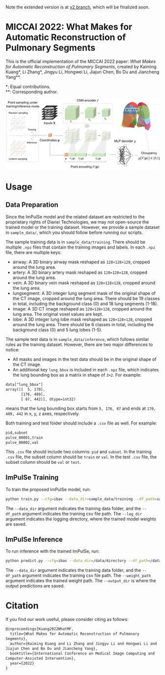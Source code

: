 Note the extended version is at [v2 branch](https://github.com/M3DV/ImPulSe/tree/impulse_V2), which will be finalized soon.

# MICCAI 2022: What Makes for Automatic Reconstruction of Pulmonary Segments

This is the official implementation of the MICCAI 2022 paper: *What Makes for Automatic Reconstruction of Pulmonary Segments*, created by Kaiming Kuang\*, Li Zhang\*, Jingyu Li, Hongwei Li, Jiajun Chen, Bo Du and Jiancheng Yang\*\*.

\*: Equal contributions.  
\*\*: Corresponding author.

![Network figure](./figures/network.png)

# Usage

## Data Preparation
Since the ImPulSe model and the related dataset are restricted to the proprietary rights of Dianei Technologies, we may not open-source the trained model or the training dataset. However, we provide a sample dataset in `sample_data/`, which you should follow before running our scripts.

The sample training data is in `sample_data/training`. There should be multiple `.npz` files that contain the training images and labels. In each `.npz` file, there are multiple keys:
- airway: A 3D binary airway mask reshaped as `128×128×128`, cropped around the lung area.
- artery: A 3D binary artery mask reshaped as `128×128×128`, cropped around the lung area.
- vein: A 3D binary vein mask reshaped as `128×128×128`, cropped around the lung area.
- lungsegment: A 3D integer lung segment mask of the original shape of the CT image, cropped around the lung area. There should be 19 classes in total, including the background class (0) and 18 lung segments (1-18).
- image: A 3D CT image reshaped as `128×128×128`, cropped around the lung area. The original voxel values are kept.
- lobe: A 3D integer lung lobe mask reshaped as `128×128×128`, cropped around the lung area. There should be 6 classes in total, including the background class (0) and 5 lung lobes (1-5).

The sample test data is in `sample_data/inference`, which follows similar rules as the training dataset. However, there are two major differences to notice:
- All masks and images in the test data should be in the original shape of the CT image.
- An additional key `lung_bbox` is included in each `.npz` file, which indicates the lung bounding box as a matrix in shape of `3×2`. For example:
```
data["lung_bbox"]
array([[  5, 170],
       [176, 409],
       [ 87, 442]], dtype=int32)
```
means that the lung bounding box starts from `5, 176, 87` and ends at `170, 409, 442` in x, y, z axes, respectively.

Both training and test folder should include a `.csv` file as well. For example:
```
pid,subset
pulse_00001,train
pulse_00002,val
```
This `.csv` file should include two columns: `pid` and `subset`. In the training `.csv` file, the subset column should be `train` or `val`. In the test `.csv` file, the subset column should be `val` or `test`.

## ImPulSe Training
To train the proposed ImPulSe model, run:
```bash
python train.py --cfg=ibav --data_dir=sample_data/training --df_path=sample_data/training/train.csv --log_dir=logs
```
The `--data_dir` argument indicates the training data folder, and the `--df_path` argument indicates the training csv file path. The `--log_dir` argument indicates the logging directory, where the trained model weights are saved.

## ImPulSe Inference
To run inference with the trained ImPulSe, run:
```bash
python predict.py --cfg=ibav --data_dir=/data/directory --df_path=/data/info/path --weight_path=/path/to/trained/model --output_dir=/prediction/output/directory
```
The `--data_dir` argument indicates the training data folder, and the `--df_path` argument indicates the training csv file path. The `--weight_path` argument indicates the trained weight path. The `--output_dir` is where the output predictions are saved.

# Citation

If you find our work useful, please consider citing as follows:
```
@inproceedings{Kuang2022WhatMF,
  title={What Makes for Automatic Reconstruction of Pulmonary Segments},
  author={Kaiming Kuang and Li Zhang and Jingyu Li and Hongwei Li and Jiajun Chen and Bo Du and Jiancheng Yang},
  booktitle={International Conference on Medical Image Computing and Computer-Assisted Intervention},
  year={2022}
}
```
